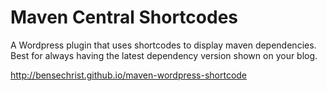 Maven Central Shortcodes
=========================

A Wordpress plugin that uses shortcodes to display maven dependencies. Best for always having the latest dependency version shown on your blog.

http://bensechrist.github.io/maven-wordpress-shortcode
